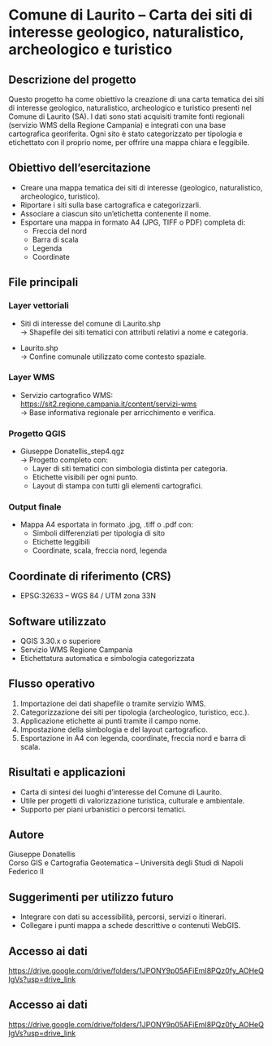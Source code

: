 # Comune di Laurito – Carta dei siti di interesse geologico, naturalistico, archeologico e turistico

## Descrizione del progetto  
Questo progetto ha come obiettivo la creazione di una carta tematica dei siti di interesse geologico, naturalistico, archeologico e turistico presenti nel Comune di Laurito (SA). I dati sono stati acquisiti tramite fonti regionali (servizio WMS della Regione Campania) e integrati con una base cartografica georiferita. Ogni sito è stato categorizzato per tipologia e etichettato con il proprio nome, per offrire una mappa chiara e leggibile.

## Obiettivo dell’esercitazione  
- Creare una mappa tematica dei siti di interesse (geologico, naturalistico, archeologico, turistico).  
- Riportare i siti sulla base cartografica e categorizzarli.  
- Associare a ciascun sito un’etichetta contenente il nome.  
- Esportare una mappa in formato A4 (JPG, TIFF o PDF) completa di:  
  - Freccia del nord  
  - Barra di scala  
  - Legenda  
  - Coordinate  

## File principali  

### Layer vettoriali
- Siti di interesse del comune di Laurito.shp  
  → Shapefile dei siti tematici con attributi relativi a nome e categoria.

- Laurito.shp  
  → Confine comunale utilizzato come contesto spaziale.

### Layer WMS  
- Servizio cartografico WMS:  
  https://sit2.regione.campania.it/content/servizi-wms  
  → Base informativa regionale per arricchimento e verifica.

### Progetto QGIS  
- Giuseppe Donatellis_step4.qgz  
  → Progetto completo con:
  - Layer di siti tematici con simbologia distinta per categoria.
  - Etichette visibili per ogni punto.
  - Layout di stampa con tutti gli elementi cartografici.

### Output finale  
- Mappa A4 esportata in formato .jpg, .tiff o .pdf con:
  - Simboli differenziati per tipologia di sito
  - Etichette leggibili
  - Coordinate, scala, freccia nord, legenda

## Coordinate di riferimento (CRS)  
- EPSG:32633 – WGS 84 / UTM zona 33N

## Software utilizzato  
- QGIS 3.30.x o superiore  
- Servizio WMS Regione Campania  
- Etichettatura automatica e simbologia categorizzata

## Flusso operativo  

1. Importazione dei dati shapefile o tramite servizio WMS.  
2. Categorizzazione dei siti per tipologia (archeologico, turistico, ecc.).  
3. Applicazione etichette ai punti tramite il campo nome.  
4. Impostazione della simbologia e del layout cartografico.  
5. Esportazione in A4 con legenda, coordinate, freccia nord e barra di scala.

## Risultati e applicazioni  
- Carta di sintesi dei luoghi d’interesse del Comune di Laurito.  
- Utile per progetti di valorizzazione turistica, culturale e ambientale.  
- Supporto per piani urbanistici o percorsi tematici.

## Autore  
Giuseppe Donatellis  
Corso GIS e Cartografia Geotematica – Università degli Studi di Napoli Federico II

## Suggerimenti per utilizzo futuro  
- Integrare con dati su accessibilità, percorsi, servizi o itinerari.  
- Collegare i punti mappa a schede descrittive o contenuti WebGIS.

## Accesso ai dati
https://drive.google.com/drive/folders/1JPONY9p05AFiEmI8PQz0fy_AOHeQIgVs?usp=drive_link

## Accesso ai dati 
https://drive.google.com/drive/folders/1JPONY9p05AFiEmI8PQz0fy_AOHeQIgVs?usp=drive_link
